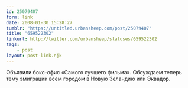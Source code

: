 ```yaml
---
id: 25079407
form: link
date: 2008-01-30 15:28:27
tumblr: "https://untitled.urbansheep.com/post/25079407"
title: "659522302"
linkurl: http://twitter.com/urbansheep/statuses/659522302
tags:
    - post
layout: post-link.njk
---
```

<p>Объявили бокс-офис «Самого лучшего фильма». Обсуждаем теперь тему эмиграции всем городом в Новую Зеландию или Эквадор.</p>
